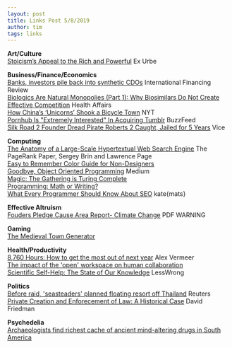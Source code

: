 ```yaml
---
layout: post
title: Links Post 5/8/2019
author: tim
tags: links
---
```


**Art/Culture**  
[Stoicism’s Appeal to the Rich and Powerful](https://www.exurbe.com/stoicisms-appeal-to-the-rich-and-powerful/) Ex Urbe  

**Business/Finance/Economics**  
[Banks, investors pile back into synthetic CDOs](http://www.ifre.com/banks-investors-pile-back-into-synthetic-cdos/21384388.fullarticle) International Financing Review  
[Biologics Are Natural Monopolies (Part 1): Why Biosimilars Do Not Create Effective Competition](https://www.healthaffairs.org/do/10.1377/hblog20190405.396631/full/)  Health Affairs  
[How China’s ‘Unicorns’ Shook a Bicycle Town](https://www.nytimes.com/2019/04/27/business/china-bike-sharing-unicorns.html?action=click&module=News&pgtype=Homepage) NYT  
[Pornhub Is "Extremely Interested" In Acquiring Tumblr](https://www.buzzfeednews.com/article/ryanhatesthis/pornhub-interested-in-buying-tumblr) BuzzFeed  
[Silk Road 2 Founder Dread Pirate Roberts 2 Caught, Jailed for 5 Years](https://www.vice.com/amp/en_us/article/9kx59a/silk-road-2-founder-dread-pirate-roberts-2-caught-jailed-for-5-years) Vice  

**Computing**  
[The Anatomy of a Large-Scale Hypertextual Web Search Engine](http://infolab.stanford.edu/~backrub/google.html) The PageRank Paper, Sergey Brin and Lawrence Page  
[Easy to Remember Color Guide for Non-Designers](https://sendwithses.gitbook.io/helpdocs/random-stuff/easy-to-remember-color-guide-for-non-designers)  
[Goodbye, Object Oriented Programming](https://medium.com/@cscalfani/goodbye-object-oriented-programming-a59cda4c0e53) Medium  
[Magic: The Gathering is Turing Complete](https://arxiv.org/abs/1904.09828)  
[Programming: Math or Writing?](https://henrikwarne.com/2019/03/30/programming-math-or-writing/)  
[What Every Programmer Should Know About SEO](https://katemats.com/what-every-programmer-should-know-about-seo/) kate{mats}  

**Effective Altruism**  
[Fouders Pledge Cause Area Report- Climate Change](https://founderspledge.com/research/Cause%20Report%20-%20Climate%20Change.pdf) PDF WARNING   

**Gaming**  
[The Medieval Town Generator](https://kottke.org/19/05/the-medieval-town-generator)  

**Health/Productivity**  
[8,760 Hours: How to get the most out of next year](https://alexvermeer.com/8760hours/) Alex Vermeer  
[The impact of the 'open' workspace on human collaboration](https://royalsocietypublishing.org/doi/full/10.1098/rstb.2017.0239#d3e491)  
[Scientific Self-Help: The State of Our Knowledge](https://www.lesswrong.com/posts/33KewgYhNSxFpbpXg/scientific-self-help-the-state-of-our-knowledge) LessWrong  

**Politics**  
[Before raid, 'seasteaders' planned floating resort off Thailand](https://uk.reuters.com/article/uk-thailand-seahome-movement/before-raid-seasteaders-planned-floating-resort-off-thailand-idUKKCN1S50UN) Reuters  
[Private Creation and Enforecement of Law: A Historical Case](http://www.daviddfriedman.com/Academic/Iceland/Iceland.html) David Friedman  

**Psychedelia**  
[Archaeologists find richest cache of ancient mind-altering drugs in South America](https://www.sciencemag.org/news/2019/05/archaeologists-find-richest-cache-ancient-mind-altering-drugs-south-america)  
